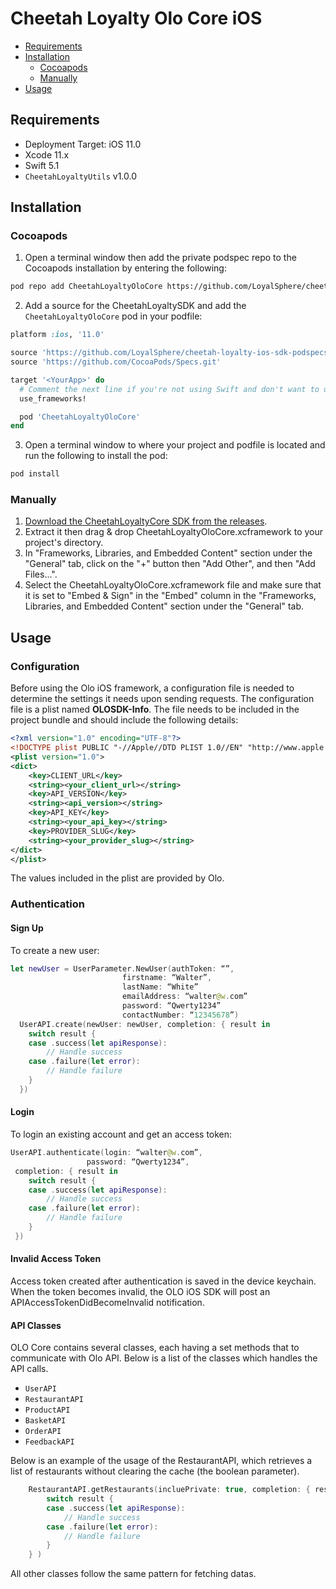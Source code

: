 # Cheetah Loyalty Olo Core iOS

- [Requirements](#requirements)
- [Installation](#installation)
	* [Cocoapods](#cocoapods)
	* [Manually](#manually)
- [Usage](#usage)

## Requirements
* Deployment Target: iOS 11.0
* Xcode 11.x
* Swift 5.1
* `CheetahLoyaltyUtils` v1.0.0

## Installation

### Cocoapods

1. Open a terminal window then add the private podspec repo to the Cocoapods installation by entering the following:

```sh
pod repo add CheetahLoyaltyOloCore https://github.com/LoyalSphere/cheetah-loyalty-ios-sdk-podspecs.git
```

2. Add a source for the CheetahLoyaltySDK and add the `CheetahLoyaltyOloCore` pod in your podfile:

```ruby
platform :ios, '11.0'

source 'https://github.com/LoyalSphere/cheetah-loyalty-ios-sdk-podspecs.git'
source 'https://github.com/CocoaPods/Specs.git'

target '<YourApp>' do
  # Comment the next line if you're not using Swift and don't want to use dynamic frameworks
  use_frameworks!

  pod 'CheetahLoyaltyOloCore'
end
```

3. Open a terminal window to where your project and podfile is located and run the following to install the pod:

```sh
pod install
```

### Manually

1. [Download the CheetahLoyaltyCore SDK from the releases](https://github.com/LoyalSphere/cheetah-loyalty-ios-sdk/releases).
2. Extract it then drag & drop CheetahLoyaltyOloCore.xcframework to your project's directory.
3. In "Frameworks, Libraries, and Embedded Content" section under the "General" tab, click on the "+" button then "Add Other", and then "Add Files...".
4. Select the CheetahLoyaltyOloCore.xcframework file and make sure that it is set to "Embed & Sign" in the "Embed" column in the "Frameworks, Libraries, and Embedded Content" section under the "General" tab.

## Usage

### Configuration
Before using the Olo iOS framework, a configuration file is needed to determine the settings it needs upon sending requests. The configuration file is a plist named **OLOSDK-Info**. The file needs to be included in the project bundle and should include the following details:

```xml
<?xml version="1.0" encoding="UTF-8"?>
<!DOCTYPE plist PUBLIC "-//Apple//DTD PLIST 1.0//EN" "http://www.apple.com/DTDs/PropertyList-1.0.dtd">
<plist version="1.0">
<dict>
	<key>CLIENT_URL</key>
	<string><your_client_url></string>
	<key>API_VERSION</key>
	<string><api_version></string>
	<key>API_KEY</key>
	<string><your_api_key></string>
	<key>PROVIDER_SLUG</key>
	<string><your_provider_slug></string>
</dict>
</plist>
```

The values included in the plist are provided by Olo.

### Authentication

#### Sign Up
To create a new user:

```swift
let newUser = UserParameter.NewUser(authToken: “”,
					     firstname: “Walter”,
					     lastName: “White”
					     emailAddress: “walter@w.com”
					     password: “Qwerty1234”
					     contactNumber: “12345678”)
  UserAPI.create(newUser: newUser, completion: { result in 
	switch result {
	case .success(let apiResponse):
		// Handle success
	case .failure(let error): 
		// Handle failure
	}
  })
```

#### Login
To login an existing account and get an access token:

```swift
UserAPI.authenticate(login: “walter@w.com”, 
				 password: “Qwerty1234”,
 completion: { result in 
	switch result {
	case .success(let apiResponse): 
		// Handle success
	case .failure(let error): 
		// Handle failure
	}
 })
```

#### Invalid Access Token
Access token created after authentication is saved in the device keychain. When the token becomes invalid, the OLO iOS SDK will post an APIAccessTokenDidBecomeInvalid notification.

#### API Classes
OLO Core contains several classes, each having a set methods that to communicate with Olo API. Below is a list of the classes which handles the API calls. 

* `UserAPI`
* `RestaurantAPI`
* `ProductAPI`
* `BasketAPI`
* `OrderAPI`
* `FeedbackAPI`

Below is an example of the usage of the RestaurantAPI, which retrieves a list of restaurants without clearing the cache (the boolean parameter).

```swift
	RestaurantAPI.getRestaurants(incluePrivate: true, completion: { result in 
		switch result {
		case .success(let apiResponse): 
			// Handle success
		case .failure(let error): 
			// Handle failure
		}
	} )
```

All other classes follow the same pattern for fetching datas.

